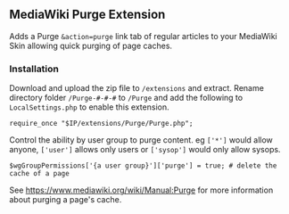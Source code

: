 ## MediaWiki Purge Extension

Adds a Purge `&action=purge` link tab of regular articles to your MediaWiki Skin allowing quick purging of page caches.

### Installation

Download and upload the zip file to `/extensions` and extract. Rename directory folder `/Purge-#-#-#` to `/Purge` and add the following to `LocalSettings.php` to enable this extension.

`require_once "$IP/extensions/Purge/Purge.php";`

Control the ability by user group to purge content. eg `['*']` would allow anyone, `['user']` allows only users or `['sysop']` would only allow sysops.

`$wgGroupPermissions['{a user group}']['purge'] = true; # delete the cache of a page`

See https://www.mediawiki.org/wiki/Manual:Purge for more information about purging a page's cache.
